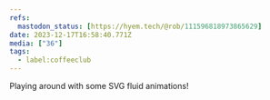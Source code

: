 ```yaml
---
refs:
  mastodon_status: [https://hyem.tech/@rob/111596818973865629]
date: 2023-12-17T16:58:40.771Z
media: ["36"]
tags:
  - label:coffeeclub
---
```


Playing around with some SVG fluid animations!
